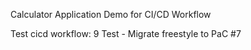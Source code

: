 Calculator Application Demo for CI/CD Workflow

Test cicd workflow:
9 Test - Migrate freestyle to PaC #7
